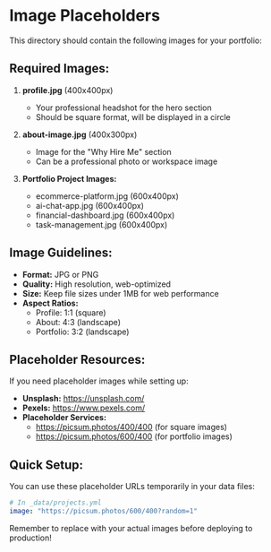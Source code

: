 # Image Placeholders

This directory should contain the following images for your portfolio:

## Required Images:

1. **profile.jpg** (400x400px)

   - Your professional headshot for the hero section
   - Should be square format, will be displayed in a circle

2. **about-image.jpg** (400x300px)

   - Image for the "Why Hire Me" section
   - Can be a professional photo or workspace image

3. **Portfolio Project Images:**
   - ecommerce-platform.jpg (600x400px)
   - ai-chat-app.jpg (600x400px)
   - financial-dashboard.jpg (600x400px)
   - task-management.jpg (600x400px)

## Image Guidelines:

- **Format:** JPG or PNG
- **Quality:** High resolution, web-optimized
- **Size:** Keep file sizes under 1MB for web performance
- **Aspect Ratios:**
  - Profile: 1:1 (square)
  - About: 4:3 (landscape)
  - Portfolio: 3:2 (landscape)

## Placeholder Resources:

If you need placeholder images while setting up:

- **Unsplash:** https://unsplash.com/
- **Pexels:** https://www.pexels.com/
- **Placeholder Services:**
  - https://picsum.photos/400/400 (for square images)
  - https://picsum.photos/600/400 (for portfolio images)

## Quick Setup:

You can use these placeholder URLs temporarily in your data files:

```yaml
# In _data/projects.yml
image: "https://picsum.photos/600/400?random=1"
```

Remember to replace with your actual images before deploying to production!
